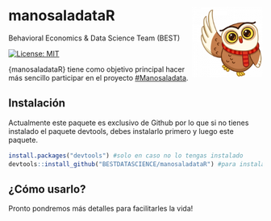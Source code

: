 # manosaladataR <img src="man/figures/polarowl1.png" align="right" height=140/>

Behavioral Economics & Data Science Team (BEST)

[![License:
MIT](https://img.shields.io/badge/License-MIT-yellow.svg)](https://opensource.org/licenses/MIT)

{manosaladataR} tiene como objetivo principal hacer más sencillo participar en el proyecto [\#Manosaladata](https://github.com/BESTDATASCIENCE/manos-a-la-data). 

## Instalación

Actualmente este paquete es exclusivo de Github por lo que si no tienes instalado el paquete devtools, debes instalarlo primero y luego este paquete.

``` r
install.packages("devtools") #solo en caso no lo tengas instalado
devtools::install_github("BESTDATASCIENCE/manosaladataR") #para instalar este paquete
```

## ¿Cómo usarlo?
Pronto pondremos más detalles para facilitarles la vida!